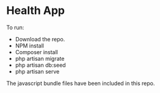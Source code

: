 # Health App

To run:

* Download the repo.
* NPM install
* Composer install
* php artisan migrate
* php artisan db:seed
* php artisan serve

The javascript bundle files have been included in this repo.
